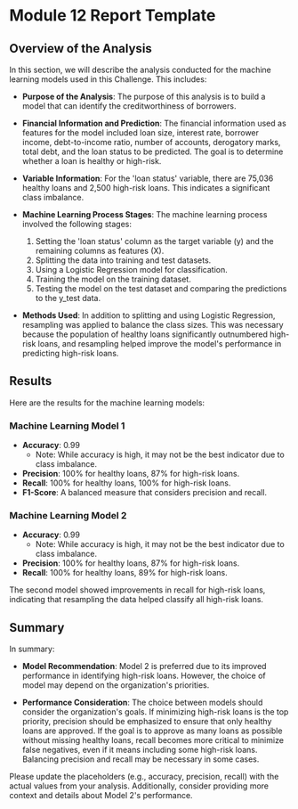 # Module 12 Report Template

## Overview of the Analysis

In this section, we will describe the analysis conducted for the machine learning models used in this Challenge. This includes:

- **Purpose of the Analysis**: The purpose of this analysis is to build a model that can identify the creditworthiness of borrowers.

- **Financial Information and Prediction**: The financial information used as features for the model included loan size, interest rate, borrower income, debt-to-income ratio, number of accounts, derogatory marks, total debt, and the loan status to be predicted. The goal is to determine whether a loan is healthy or high-risk.

- **Variable Information**: For the 'loan status' variable, there are 75,036 healthy loans and 2,500 high-risk loans. This indicates a significant class imbalance.

- **Machine Learning Process Stages**: The machine learning process involved the following stages:
  1. Setting the 'loan status' column as the target variable (y) and the remaining columns as features (X).
  2. Splitting the data into training and test datasets.
  3. Using a Logistic Regression model for classification.
  4. Training the model on the training dataset.
  5. Testing the model on the test dataset and comparing the predictions to the y_test data.

- **Methods Used**: In addition to splitting and using Logistic Regression, resampling was applied to balance the class sizes. This was necessary because the population of healthy loans significantly outnumbered high-risk loans, and resampling helped improve the model's performance in predicting high-risk loans.

## Results

Here are the results for the machine learning models:

### Machine Learning Model 1

- **Accuracy**: 0.99
  - Note: While accuracy is high, it may not be the best indicator due to class imbalance.
- **Precision**: 100% for healthy loans, 87% for high-risk loans.
- **Recall**: 100% for healthy loans, 100% for high-risk loans.
- **F1-Score**: A balanced measure that considers precision and recall.

### Machine Learning Model 2

- **Accuracy**: 0.99
  - Note: While accuracy is high, it may not be the best indicator due to class imbalance.
- **Precision**: 100% for healthy loans, 87% for high-risk loans.
- **Recall**: 100% for healthy loans, 89% for high-risk loans.

The second model showed improvements in recall for high-risk loans, indicating that resampling the data helped classify all high-risk loans.

## Summary

In summary:

- **Model Recommendation**: Model 2 is preferred due to its improved performance in identifying high-risk loans. However, the choice of model may depend on the organization's priorities.
  
- **Performance Consideration**: The choice between models should consider the organization's goals. If minimizing high-risk loans is the top priority, precision should be emphasized to ensure that only healthy loans are approved. If the goal is to approve as many loans as possible without missing healthy loans, recall becomes more critical to minimize false negatives, even if it means including some high-risk loans. Balancing precision and recall may be necessary in some cases.

Please update the placeholders (e.g., accuracy, precision, recall) with the actual values from your analysis. Additionally, consider providing more context and details about Model 2's performance.

